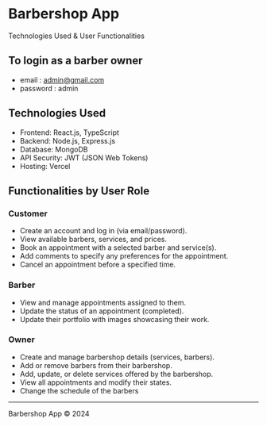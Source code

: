 # Barbershop App

Technologies Used & User Functionalities

## To login as a barber owner
- email : admin@gmail.com
- password : admin

## Technologies Used

- Frontend: React.js, TypeScript
- Backend: Node.js, Express.js
- Database: MongoDB
- API Security: JWT (JSON Web Tokens)
- Hosting: Vercel

## Functionalities by User Role

### Customer

- Create an account and log in (via email/password).
- View available barbers, services, and prices.
- Book an appointment with a selected barber and service(s).
- Add comments to specify any preferences for the appointment.
- Cancel an appointment before a specified time.

### Barber

- View and manage appointments assigned to them.
- Update the status of an appointment (completed).
- Update their portfolio with images showcasing their work.

### Owner

- Create and manage barbershop details (services, barbers).
- Add or remove barbers from their barbershop.
- Add, update, or delete services offered by the barbershop.
- View all appointments and modify their states.
- Change the schedule of the barbers

---

Barbershop App © 2024
